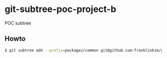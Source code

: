 # git-subtree-poc-project-b
POC subtree

## Howto

```bash
$ git subtree add --prefix=packages/common git@github.com:franklinkim/git-subtree-poc-common.git fork/project-b
```